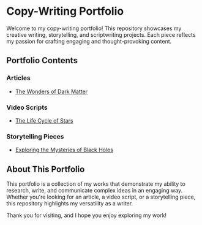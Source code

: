 # Copy-Writing Portfolio

Welcome to my copy-writing portfolio! This repository showcases my creative writing, storytelling, and scriptwriting projects. Each piece reflects my passion for crafting engaging and thought-provoking content.

## Portfolio Contents

### Articles
- [The Wonders of Dark Matter](The%20Wonders%20of%20Dark%20Matter.md)

### Video Scripts
- [The Life Cycle of Stars](The%20Life%20Cycle%20of%20Stars.md)

### Storytelling Pieces
- [Exploring the Mysteries of Black Holes](Exploring%20the%20Mysteries%20of%20Black.md)

## About This Portfolio
This portfolio is a collection of my works that demonstrate my ability to research, write, and communicate complex ideas in an engaging way. Whether you're looking for an article, a video script, or a storytelling piece, this repository highlights my versatility as a writer.

Thank you for visiting, and I hope you enjoy exploring my work!
